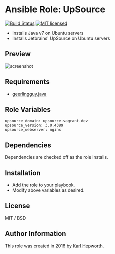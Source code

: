 # Ansible Role: UpSource

[![Build Status](https://travis-ci.org/fubarhouse/fubarhouse.upsource.svg?branch=master)](https://travis-ci.org/fubarhouse/fubarhouse.upsource)
[![MIT licensed](https://img.shields.io/badge/license-MIT-blue.svg)](https://raw.githubusercontent.com/fubarhouse/fubarhouse.upsource/master/LICENSE)

* Installs Java v7 on Ubuntu servers
* Installs Jetbrains' UpSource on Ubuntu servers

## Preview
![screenshot](https://raw.githubusercontent.com/fubarhouse/fubarhouse.upsource/master/images/login-screen.png)

## Requirements

  * [geerlingguy.java](https://github.com/geerlingguy/ansible-role-java)

## Role Variables

    upsource_domain: upsource.vagrant.dev
    upsource_version: 3.0.4389
    upsource_webserver: nginx

## Dependencies

  Dependencies are checked off as the role installs.

## Installation

  * Add the role to your playbook.
  * Modify above variables as desired.

## License

MIT / BSD

## Author Information

This role was created in 2016 by [Karl Hepworth](https://twitter.com/fubarhouse).

